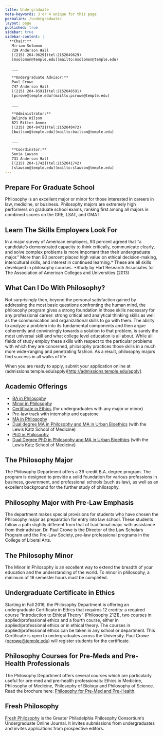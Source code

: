 ```yaml
---
title: Undergraduate
meta-keywords: 3 or 4 unique for this page
permalink: /undergraduate/
layout: page
published: true
sidebar: true
sidebar-content: |
  **Chair:**  
   Miriam Solomon  
   729 Anderson Hall  
   [(215) 204-9629](tel:2152049629)  
   [msolomon@temple.edu](mailto:msolomon@temple.edu)  
   
   ___
   
   **Undergraduate Advisor:**  
   Paul Crowe  
   747 Anderson Hall  
   [(215) 204-8591](tel:2152048591)  
   [pcrowe@temple.edu](mailto:pcrowe@temple.edu)  
   
   ___
   
   **Administrator:**  
   Belinda Wilson  
   821 Ritter Annex   
   [(215) 204-0472](tel:2152040472)  
   [bwilson@temple.edu](mailto:bwilson@temple.edu)  
   
   ___

   **Coordinator:**  
   Sonia Lawson  
   731 Anderson Hall    
   [(215) 204-1742](tel:2152041742)   
   [slawson@temple.edu](mailto:slawson@temple.edu)
---
```

## Prepare For Graduate School

Philosophy is an excellent major or minor for those interested in careers in law, medicine, or
business. Philosophy majors are extremely high performers on graduate school exams, ranking first
among all majors in combined scores on the GRE, LSAT, and GMAT.

## Learn The Skills Employers Look For

In a major survey of American employers, 93 percent agreed that “a candidate’s demonstrated
capacity to think critically, communicate clearly, and solve complex problems is more important
than their undergraduate major.” More than 90 percent placed high value on ethical decision-making,
intercultural skills, and interest in continued learning.* These are all skills developed in
philosophy courses. *Study by Hart Research Associates for The Association of American Colleges
and Universities (2013)

## What Can I Do With Philosophy?

Not surprisingly then, beyond the personal satisfaction gained by addressing the most basic questions confronting the human mind, the philosophy program gives a strong foundation in those skills necessary for any professional career: strong critical and analytical thinking skills as well as the communication and organizational skills to go with them. The ability to analyze a problem into its fundamental components and then argue coherently and convincingly towards a solution to that problem, is surely the most universal skill and what college level education is all about. While all fields of study employ these skills with respect to the particular problems with which they are concerned, philosophy practices those skills in a much more wide-ranging and penetrating fashion.  As a result, philosophy majors find success in all walks of life.

When you are ready to apply, submit your application online at (admissions.temple.edu/apply)[http://admissions.temple.edu/apply].

## Academic Offerings

- [BA in Philosophy](http://bulletin.temple.edu/undergraduate/liberal-arts/philosophy/ba-philosophy/)
- [Minor in Philosophy](http://bulletin.temple.edu/undergraduate/liberal-arts/philosophy/minor-philosophy/)
- [Certificate in Ethics](http://bulletin.temple.edu/undergraduate/liberal-arts/philosophy/certificate-ethics/) (for undergraduates with any major or minor)
- Pre-law track with internship and capstone
- [MA in Philosophy](http://bulletin.temple.edu/graduate/scd/cla/philosophy-ma/)
- [Dual degree MA in Philosophy and MA in Urban Bioethics](http://bulletin.temple.edu/graduate/scd/medicine/urban-bioethics-ma/) (with the Lewis Katz School of Medicine)
- [PhD in Philosophy](http://bulletin.temple.edu/graduate/scd/cla/philosophy-phd/)
- [Dual Degree PhD in Philosophy and MA in Urban Bioethics](http://bulletin.temple.edu/graduate/scd/medicine/urban-bioethics-ma/) (with the Lewis Katz School of Medicine)

## The Philosophy Major

The Philosophy Department offers a 36-credit B.A. degree program.  The program is designed to provide a solid foundation for various professions in business, government, and professional schools (such as law), as well as an excellent background for the further study of philosophy.

## Philosophy Major with Pre-Law Emphasis

The department makes special provisions for students who have chosen the Philosophy major as preparation for entry into law school. These students follow a path slightly different from that of traditional major with assistance from their advisor. Dr. Paul Crowe is the Director of the Law Scholars Program and the Pre-Law Society, pre-law professional programs in the College of Liberal Arts.

## The Philosophy Minor

The Minor in Philosophy is an excellent way to extend the breadth of your education and the understanding of the world. To minor in philosophy, a minimum of 18 semester hours must be completed.

## Undergraduate Certificate in Ethics

Starting in Fall 2016, the Philosophy Department is offering an undergraduate Certificate in Ethics that requires 12 credits: a required course “Introduction to Ethical Theory” (Philosophy 2121), two courses in applied/professional ethics and a fourth course, either in applied/professional ethics or in ethical theory.  The courses in applied/professional ethics can be taken in any school or department.  This Certificate is open to undergraduates across the University. Paul Crowe (pcrowe@temple.edu) will register students for the certificate.

## Philosophy Courses for Pre-Meds and Pre-Health Professionals

The Philosophy Department offers several courses which are particularly useful for pre-med and pre-health professionals: Ethics in Medicine, Philosophy of Medicine, Philosophy of Biology and Philosophy of Science.  Read the brochure here: [Philosophy for Pre-Med and Pre-Health](http://www.cla.temple.edu/philosophy/files/2015/04/Philosophy-for-Pre-Med-and-Pre-Health.docx).

## Fresh Philosophy

[Fresh Philosophy](http://freshphilosophy.com/) is the Greater Philadelphia Philosophy Consortium’s Undergraduate Online Journal.  It invites submissions from undergraduates and invites applications from prospective editors.


